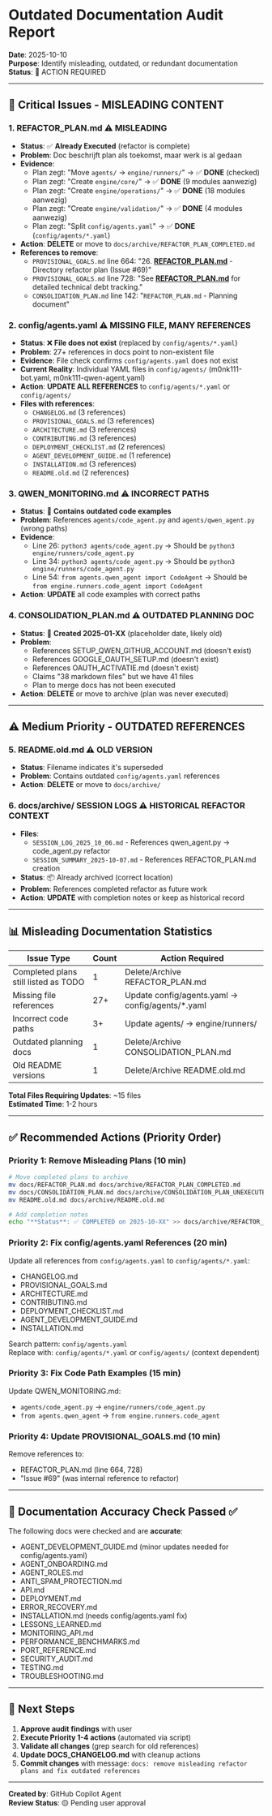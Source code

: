# Outdated Documentation Audit Report

**Date**: 2025-10-10  
**Purpose**: Identify misleading, outdated, or redundant documentation  
**Status**: 🔴 ACTION REQUIRED

---

## 🚨 Critical Issues - MISLEADING CONTENT

### 1. **REFACTOR_PLAN.md** ⚠️ MISLEADING
- **Status**: ✅ **Already Executed** (refactor is complete)
- **Problem**: Doc beschrijft plan als toekomst, maar werk is al gedaan
- **Evidence**:
  - Plan zegt: "Move `agents/` → `engine/runners/`" → ✅ **DONE** (checked)
  - Plan zegt: "Create `engine/core/`" → ✅ **DONE** (9 modules aanwezig)
  - Plan zegt: "Create `engine/operations/`" → ✅ **DONE** (18 modules aanwezig)
  - Plan zegt: "Create `engine/validation/`" → ✅ **DONE** (4 modules aanwezig)
  - Plan zegt: "Split `config/agents.yaml`" → ✅ **DONE** (`config/agents/*.yaml`)
- **Action**: **DELETE** or move to `docs/archive/REFACTOR_PLAN_COMPLETED.md`
- **References to remove**:
  - `PROVISIONAL_GOALS.md` line 664: "26. **[REFACTOR_PLAN.md](REFACTOR_PLAN.md)** - Directory refactor plan (Issue #69)"
  - `PROVISIONAL_GOALS.md` line 728: "See **[REFACTOR_PLAN.md](REFACTOR_PLAN.md)** for detailed technical debt tracking."
  - `CONSOLIDATION_PLAN.md` line 142: "`REFACTOR_PLAN.md` - Planning document"

### 2. **config/agents.yaml** ⚠️ MISSING FILE, MANY REFERENCES
- **Status**: ❌ **File does not exist** (replaced by `config/agents/*.yaml`)
- **Problem**: 27+ references in docs point to non-existent file
- **Evidence**: File check confirms `config/agents.yaml` does not exist
- **Current Reality**: Individual YAML files in `config/agents/` (m0nk111-bot.yaml, m0nk111-qwen-agent.yaml)
- **Action**: **UPDATE ALL REFERENCES** to `config/agents/*.yaml` or `config/agents/`
- **Files with references**:
  - `CHANGELOG.md` (3 references)
  - `PROVISIONAL_GOALS.md` (3 references)
  - `ARCHITECTURE.md` (3 references)
  - `CONTRIBUTING.md` (3 references)
  - `DEPLOYMENT_CHECKLIST.md` (2 references)
  - `AGENT_DEVELOPMENT_GUIDE.md` (1 reference)
  - `INSTALLATION.md` (3 references)
  - `README.old.md` (2 references)

### 3. **QWEN_MONITORING.md** ⚠️ INCORRECT PATHS
- **Status**: 🔴 **Contains outdated code examples**
- **Problem**: References `agents/code_agent.py` and `agents/qwen_agent.py` (wrong paths)
- **Evidence**:
  - Line 26: `python3 agents/code_agent.py` → Should be `python3 engine/runners/code_agent.py`
  - Line 34: `python3 agents/code_agent.py` → Should be `python3 engine/runners/code_agent.py`
  - Line 54: `from agents.qwen_agent import CodeAgent` → Should be `from engine.runners.code_agent import CodeAgent`
- **Action**: **UPDATE** all code examples with correct paths

### 4. **CONSOLIDATION_PLAN.md** ⚠️ OUTDATED PLANNING DOC
- **Status**: 📅 **Created 2025-01-XX** (placeholder date, likely old)
- **Problem**: 
  - References SETUP_QWEN_GITHUB_ACCOUNT.md (doesn't exist)
  - References GOOGLE_OAUTH_SETUP.md (doesn't exist)
  - References OAUTH_ACTIVATIE.md (doesn't exist)
  - Claims "38 markdown files" but we have 41 files
  - Plan to merge docs has not been executed
- **Action**: **DELETE** or move to archive (plan was never executed)

---

## ⚠️ Medium Priority - OUTDATED REFERENCES

### 5. **README.old.md** ⚠️ OLD VERSION
- **Status**: Filename indicates it's superseded
- **Problem**: Contains outdated `config/agents.yaml` references
- **Action**: **DELETE** or move to `docs/archive/`

### 6. **docs/archive/** SESSION LOGS ⚠️ HISTORICAL REFACTOR CONTEXT
- **Files**:
  - `SESSION_LOG_2025_10_06.md` - References qwen_agent.py → code_agent.py refactor
  - `SESSION_SUMMARY_2025-10-07.md` - References REFACTOR_PLAN.md creation
- **Status**: 📦 Already archived (correct location)
- **Problem**: References completed refactor as future work
- **Action**: **UPDATE** with completion notes or keep as historical record

---

## 📊 Misleading Documentation Statistics

| Issue Type | Count | Action Required |
|------------|-------|-----------------|
| Completed plans still listed as TODO | 1 | Delete/Archive REFACTOR_PLAN.md |
| Missing file references | 27+ | Update config/agents.yaml → config/agents/*.yaml |
| Incorrect code paths | 3+ | Update agents/ → engine/runners/ |
| Outdated planning docs | 1 | Delete/Archive CONSOLIDATION_PLAN.md |
| Old README versions | 1 | Delete/Archive README.old.md |

**Total Files Requiring Updates**: ~15 files  
**Estimated Time**: 1-2 hours

---

## ✅ Recommended Actions (Priority Order)

### Priority 1: Remove Misleading Plans (10 min)
```bash
# Move completed plans to archive
mv docs/REFACTOR_PLAN.md docs/archive/REFACTOR_PLAN_COMPLETED.md
mv docs/CONSOLIDATION_PLAN.md docs/archive/CONSOLIDATION_PLAN_UNEXECUTED.md
mv README.old.md docs/archive/README.old.md

# Add completion notes
echo "**Status**: ✅ COMPLETED on 2025-10-XX" >> docs/archive/REFACTOR_PLAN_COMPLETED.md
```

### Priority 2: Fix config/agents.yaml References (20 min)
Update all references from `config/agents.yaml` to `config/agents/*.yaml`:
- CHANGELOG.md
- PROVISIONAL_GOALS.md  
- ARCHITECTURE.md
- CONTRIBUTING.md
- DEPLOYMENT_CHECKLIST.md
- AGENT_DEVELOPMENT_GUIDE.md
- INSTALLATION.md

Search pattern: `config/agents.yaml`  
Replace with: `config/agents/*.yaml` or `config/agents/` (context dependent)

### Priority 3: Fix Code Path Examples (15 min)
Update QWEN_MONITORING.md:
- `agents/code_agent.py` → `engine/runners/code_agent.py`
- `from agents.qwen_agent` → `from engine.runners.code_agent`

### Priority 4: Update PROVISIONAL_GOALS.md (10 min)
Remove references to:
- REFACTOR_PLAN.md (line 664, 728)
- "Issue #69" (was internal reference to refactor)

---

## 📝 Documentation Accuracy Check Passed ✅

The following docs were checked and are **accurate**:
- AGENT_DEVELOPMENT_GUIDE.md (minor updates needed for config/agents.yaml)
- AGENT_ONBOARDING.md
- AGENT_ROLES.md
- ANTI_SPAM_PROTECTION.md
- API.md
- DEPLOYMENT.md
- ERROR_RECOVERY.md
- INSTALLATION.md (needs config/agents.yaml fix)
- LESSONS_LEARNED.md
- MONITORING_API.md
- PERFORMANCE_BENCHMARKS.md
- PORT_REFERENCE.md
- SECURITY_AUDIT.md
- TESTING.md
- TROUBLESHOOTING.md

---

## 🎯 Next Steps

1. **Approve audit findings** with user
2. **Execute Priority 1-4 actions** (automated via script)
3. **Validate all changes** (grep search for old references)
4. **Update DOCS_CHANGELOG.md** with cleanup actions
5. **Commit changes** with message: `docs: remove misleading refactor plans and fix outdated references`

---

**Created by**: GitHub Copilot Agent  
**Review Status**: 🟡 Pending user approval
